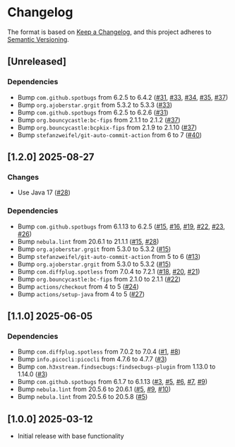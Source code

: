 # Changelog

The format is based on [Keep a Changelog](https://keepachangelog.com/en/1.0.0/),
and this project adheres to [Semantic Versioning](https://semver.org/spec/v2.0.0.html).

## [Unreleased]

### Dependencies
- Bump `com.github.spotbugs` from 6.2.5 to 6.4.2 ([#31](https://github.com/ebsnet/KeyGenFIPS/pull/31), [#33](https://github.com/ebsnet/KeyGenFIPS/pull/33), [#34](https://github.com/ebsnet/KeyGenFIPS/pull/34), [#35](https://github.com/ebsnet/KeyGenFIPS/pull/35), [#37](https://github.com/ebsnet/KeyGenFIPS/pull/37))
- Bump `org.ajoberstar.grgit` from 5.3.2 to 5.3.3 ([#33](https://github.com/ebsnet/KeyGenFIPS/pull/33))
- Bump `com.github.spotbugs` from 6.2.5 to 6.2.6 ([#31](https://github.com/ebsnet/KeyGenFIPS/pull/31))
- Bump `org.bouncycastle:bc-fips` from 2.1.1 to 2.1.2 ([#37](https://github.com/ebsnet/KeyGenFIPS/pull/37))
- Bump `org.bouncycastle:bcpkix-fips` from 2.1.9 to 2.1.10 ([#37](https://github.com/ebsnet/KeyGenFIPS/pull/37))
- Bump `stefanzweifel/git-auto-commit-action` from 6 to 7 ([#40](https://github.com/ebsnet/KeyGenFIPS/pull/40))

## [1.2.0] 2025-08-27

### Changes

- Use Java 17 ([#28](https://github.com/ebsnet/KeyGenFIPS/pull/28))

### Dependencies

- Bump `com.github.spotbugs` from 6.1.13 to 6.2.5 ([#15](https://github.com/ebsnet/KeyGenFIPS/pull/15), [#16](https://github.com/ebsnet/KeyGenFIPS/pull/16), [#19](https://github.com/ebsnet/KeyGenFIPS/pull/19), [#22](https://github.com/ebsnet/KeyGenFIPS/pull/22), [#23](https://github.com/ebsnet/KeyGenFIPS/pull/23), [#26](https://github.com/ebsnet/KeyGenFIPS/pull/26))
- Bump `nebula.lint` from 20.6.1 to 21.1.1 ([#15](https://github.com/ebsnet/KeyGenFIPS/pull/15), [#28](https://github.com/ebsnet/KeyGenFIPS/pull/28))
- Bump `org.ajoberstar.grgit` from 5.3.0 to 5.3.2 ([#15](https://github.com/ebsnet/KeyGenFIPS/pull/15))
- Bump `stefanzweifel/git-auto-commit-action` from 5 to 6 ([#13](https://github.com/ebsnet/KeyGenFIPS/pull/13))
- Bump `org.ajoberstar.grgit` from 5.3.0 to 5.3.2 ([#15](https://github.com/ebsnet/KeyGenFIPS/pull/15))
- Bump `com.diffplug.spotless` from 7.0.4 to 7.2.1 ([#18](https://github.com/ebsnet/KeyGenFIPS/pull/18), [#20](https://github.com/ebsnet/KeyGenFIPS/pull/20), [#21](https://github.com/ebsnet/KeyGenFIPS/pull/21))
- Bump `org.bouncycastle:bc-fips` from 2.1.0 to 2.1.1 ([#22](https://github.com/ebsnet/KeyGenFIPS/pull/22))
- Bump `actions/checkout` from 4 to 5 ([#24](https://github.com/ebsnet/KeyGenFIPS/pull/24))
- Bump `actions/setup-java` from 4 to 5 ([#27](https://github.com/ebsnet/KeyGenFIPS/pull/27))

## [1.1.0] 2025-06-05

### Dependencies

- Bump `com.diffplug.spotless` from 7.0.2 to 7.0.4 ([#1](https://github.com/ebsnet/KeyGenFIPS/pull/1), [#8](https://github.com/ebsnet/KeyGenFIPS/pull/8))
- Bump `info.picocli:picocli` from 4.7.6 to 4.7.7 ([#3](https://github.com/ebsnet/KeyGenFIPS/pull/3))
- Bump `com.h3xstream.findsecbugs:findsecbugs-plugin` from 1.13.0 to 1.14.0 ([#3](https://github.com/ebsnet/KeyGenFIPS/pull/3))
- Bump `com.github.spotbugs` from 6.1.7 to 6.1.13 ([#3](https://github.com/ebsnet/KeyGenFIPS/pull/3), [#5](https://github.com/ebsnet/KeyGenFIPS/pull/5), [#6](https://github.com/ebsnet/KeyGenFIPS/pull/6), [#7](https://github.com/ebsnet/KeyGenFIPS/pull/7), [#9](https://github.com/ebsnet/KeyGenFIPS/pull/9))
- Bump `nebula.lint` from 20.5.6 to 20.6.1 ([#5](https://github.com/ebsnet/KeyGenFIPS/pull/5), [#9](https://github.com/ebsnet/KeyGenFIPS/pull/9), [#10](https://github.com/ebsnet/KeyGenFIPS/pull/10))
- Bump `nebula.lint` from 20.5.6 to 20.5.8 ([#5](https://github.com/ebsnet/KeyGenFIPS/pull/5))

## [1.0.0] 2025-03-12

- Initial release with base functionality
